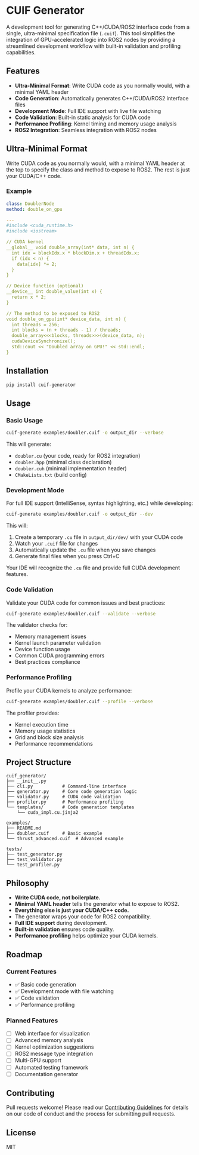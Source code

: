 # CUIF Generator

A development tool for generating C++/CUDA/ROS2 interface code from a single, ultra-minimal specification file (`.cuif`). This tool simplifies the integration of GPU-accelerated logic into ROS2 nodes by providing a streamlined development workflow with built-in validation and profiling capabilities.

## Features

- **Ultra-Minimal Format**: Write CUDA code as you normally would, with a minimal YAML header
- **Code Generation**: Automatically generates C++/CUDA/ROS2 interface files
- **Development Mode**: Full IDE support with live file watching
- **Code Validation**: Built-in static analysis for CUDA code
- **Performance Profiling**: Kernel timing and memory usage analysis
- **ROS2 Integration**: Seamless integration with ROS2 nodes

## Ultra-Minimal Format

Write CUDA code as you normally would, with a minimal YAML header at the top to specify the class and method to expose to ROS2. The rest is just your CUDA/C++ code.

### Example

```yaml
class: DoublerNode
method: double_on_gpu

---
#include <cuda_runtime.h>
#include <iostream>

// CUDA kernel
__global__ void double_array(int* data, int n) {
  int idx = blockIdx.x * blockDim.x + threadIdx.x;
  if (idx < n) {
    data[idx] *= 2;
  }
}

// Device function (optional)
__device__ int double_value(int x) {
  return x * 2;
}

// The method to be exposed to ROS2
void double_on_gpu(int* device_data, int n) {
  int threads = 256;
  int blocks = (n + threads - 1) / threads;
  double_array<<<blocks, threads>>>(device_data, n);
  cudaDeviceSynchronize();
  std::cout << "Doubled array on GPU!" << std::endl;
}
```

## Installation

```bash
pip install cuif-generator
```

## Usage

### Basic Usage
```bash
cuif-generate examples/doubler.cuif -o output_dir --verbose
```

This will generate:
- `doubler.cu` (your code, ready for ROS2 integration)
- `doubler.hpp` (minimal class declaration)
- `doubler.cuh` (minimal implementation header)
- `CMakeLists.txt` (build config)

### Development Mode
For full IDE support (IntelliSense, syntax highlighting, etc.) while developing:

```bash
cuif-generate examples/doubler.cuif -o output_dir --dev
```

This will:
1. Create a temporary `.cu` file in `output_dir/dev/` with your CUDA code
2. Watch your `.cuif` file for changes
3. Automatically update the `.cu` file when you save changes
4. Generate final files when you press Ctrl+C

Your IDE will recognize the `.cu` file and provide full CUDA development features.

### Code Validation
Validate your CUDA code for common issues and best practices:

```bash
cuif-generate examples/doubler.cuif --validate --verbose
```

The validator checks for:
- Memory management issues
- Kernel launch parameter validation
- Device function usage
- Common CUDA programming errors
- Best practices compliance

### Performance Profiling
Profile your CUDA kernels to analyze performance:

```bash
cuif-generate examples/doubler.cuif --profile --verbose
```

The profiler provides:
- Kernel execution time
- Memory usage statistics
- Grid and block size analysis
- Performance recommendations

## Project Structure

```
cuif_generator/
├── __init__.py
├── cli.py           # Command-line interface
├── generator.py     # Core code generation logic
├── validator.py     # CUDA code validation
├── profiler.py      # Performance profiling
└── templates/       # Code generation templates
    └── cuda_impl.cu.jinja2

examples/
├── README.md
├── doubler.cuif     # Basic example
└── thrust_advanced.cuif  # Advanced example

tests/
├── test_generator.py
├── test_validator.py
└── test_profiler.py
```

## Philosophy
- **Write CUDA code, not boilerplate.**
- **Minimal YAML header** tells the generator what to expose to ROS2.
- **Everything else is just your CUDA/C++ code.**
- The generator wraps your code for ROS2 compatibility.
- **Full IDE support** during development.
- **Built-in validation** ensures code quality.
- **Performance profiling** helps optimize your CUDA kernels.

## Roadmap

### Current Features
- ✅ Basic code generation
- ✅ Development mode with file watching
- ✅ Code validation
- ✅ Performance profiling

### Planned Features
- [ ] Web interface for visualization
- [ ] Advanced memory analysis
- [ ] Kernel optimization suggestions
- [ ] ROS2 message type integration
- [ ] Multi-GPU support
- [ ] Automated testing framework
- [ ] Documentation generator

## Contributing
Pull requests welcome! Please read our [Contributing Guidelines](CONTRIBUTING.md) for details on our code of conduct and the process for submitting pull requests.

## License
MIT 